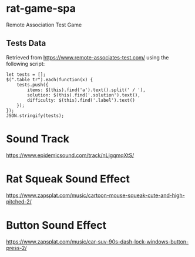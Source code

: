 # rat-game-spa

Remote Association Test Game

## Tests Data

Retrieved from https://www.remote-associates-test.com/ using the following script:

```
let tests = [];
$(".table tr").each(function(x) {
    tests.push({
        items: $(this).find('a').text().split(' / '),
        solution: $(this).find('.solution').text(),
        difficulty: $(this).find('.label').text()
    });
});
JSON.stringify(tests);
```

# Sound Track

https://www.epidemicsound.com/track/nLjgqmqXtS/

# Rat Squeak Sound Effect

https://www.zapsplat.com/music/cartoon-mouse-squeak-cute-and-high-pitched-2/

# Button Sound Effect

https://www.zapsplat.com/music/car-suv-90s-dash-lock-windows-button-press-2/
